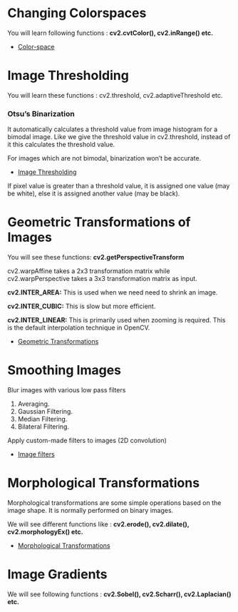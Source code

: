# Changing Colorspaces
You will learn following functions : **cv2.cvtColor(), cv2.inRange() etc.**
*  [Color-space](Colorspaces.py)

# Image Thresholding
You will learn these functions : cv2.threshold, cv2.adaptiveThreshold etc.
### Otsu’s Binarization
It automatically calculates a threshold value from image histogram for a bimodal image. Like we give the threshold value in cv2.threshold, instead of it this calculates the threshold value.  

For images which are not bimodal, binarization won’t be accurate.
* [Image Thresholding](Thresholding.py)

If pixel value is greater than a threshold value, it is assigned one value (may be white), else it is assigned another value (may be black).

# Geometric Transformations of Images
You will see these functions: **cv2.getPerspectiveTransform**

cv2.warpAffine takes a 2x3 transformation matrix while cv2.warpPerspective takes a 3x3 transformation matrix as input.


**cv2.INTER_AREA:** This is used when we need need to shrink an image.

**cv2.INTER_CUBIC:** This is slow but more efficient.

**cv2.INTER_LINEAR:** This is primarily used when zooming is required. This is the default interpolation technique in OpenCV.

* [Geometric Transformations](Geometric_Transformations.py)

# Smoothing Images
Blur images with various low pass filters
1. Averaging.
2. Gaussian Filtering.
3. Median Filtering.
4. Bilateral Filtering.

Apply custom-made filters to images (2D convolution)
* [Image filters](Filters.py)

# Morphological Transformations
Morphological transformations are some simple operations based on the image shape. It is normally performed on binary images.

We will see different functions like : **cv2.erode(), cv2.dilate(), cv2.morphologyEx() etc.**
* [Morphological Transformations](Morphological_Transformations.py)

# Image Gradients
We will see following functions : **cv2.Sobel(), cv2.Scharr(), cv2.Laplacian() etc.**
